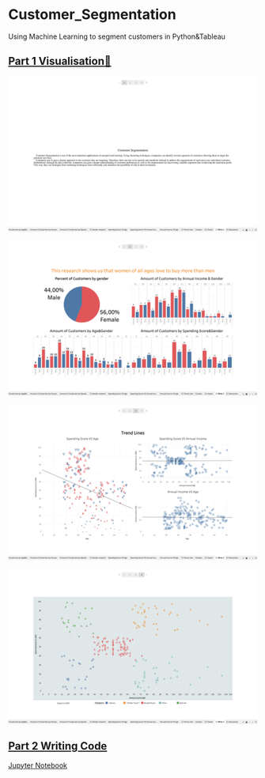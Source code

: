 # Customer_Segmentation
Using Machine Learning to segment customers in Python&Tableau

## [Part 1 Visualisation:art:](https://github.com/vassylkorzh/Customer_Segmentation/tree/main/5.%20Insights)

![](https://github.com/vassylkorzh/Customer_Segmentation/blob/main/5.%20Insights/page1.png)

![](https://github.com/vassylkorzh/Customer_Segmentation/blob/main/5.%20Insights/page2.png)

![](https://github.com/vassylkorzh/Customer_Segmentation/blob/main/5.%20Insights/page3.png)

![](https://github.com/vassylkorzh/Customer_Segmentation/blob/main/5.%20Insights/page4.png)
## [Part 2 Writing Code](https://github.com/vassylkorzh/Customer_Segmentation/blob/main/Code/Customer%20Segmentation%20Code.ipynb)

[Jupyter Notebook](https://github.com/vassylkorzh/Customer_Segmentation/blob/main/Code/Customer%20Segmentation%20Code.ipynb)

   
   


